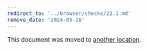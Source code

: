 ```yaml
---
redirect_to: '../browser/checks/22.1.md'
remove_date: '2024-05-16'
---
```


This document was moved to [another location](../browser/checks/22.1.md).

<!-- This redirect file can be deleted after 2024-05-16. -->
<!-- Redirects that point to other docs in the same project expire in three months. -->
<!-- Redirects that point to docs in a different project or site (for example, link is not relative and starts with `https:`) expire in one year. -->
<!-- Before deletion, see: https://docs.gitlab.com/ee/development/documentation/redirects.html -->
